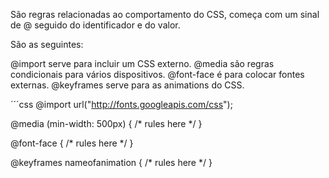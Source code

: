 São regras relacionadas ao comportamento do CSS, começa com um sinal de @ seguido do identificador e do valor.

São as seguintes:

@import serve para incluir um CSS externo.
@media são regras condicionais para vários dispositivos.
@font-face é para colocar fontes externas.
@keyframes serve para as animations do CSS.

´´´css
@import url("http://fonts.googleapis.com/css");

@media (min-width: 500px) {
    /* rules here */
}

@font-face {
    /* rules here */
}

@keyframes nameofanimation {
    /* rules here */
}